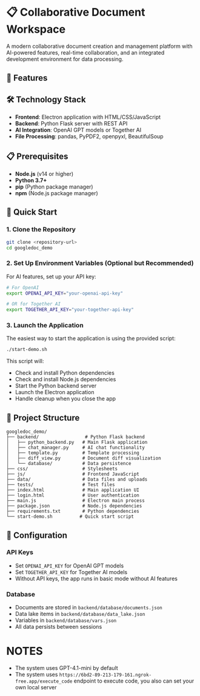 # 📋 Collaborative Document Workspace

A modern collaborative document creation and management platform with AI-powered features, real-time collaboration, and an integrated development environment for data processing.

## 🌟 Features

## 🛠️ Technology Stack

- **Frontend**: Electron application with HTML/CSS/JavaScript
- **Backend**: Python Flask server with REST API
- **AI Integration**: OpenAI GPT models or Together AI
- **File Processing**: pandas, PyPDF2, openpyxl, BeautifulSoup

## 📋 Prerequisites

- **Node.js** (v14 or higher)
- **Python 3.7+**
- **pip** (Python package manager)
- **npm** (Node.js package manager)

## 🚀 Quick Start

### 1. Clone the Repository
```bash
git clone <repository-url>
cd googledoc_demo
```

### 2. Set Up Environment Variables (Optional but Recommended)
For AI features, set up your API key:
```bash
# For OpenAI
export OPENAI_API_KEY="your-openai-api-key"

# OR for Together AI
export TOGETHER_API_KEY="your-together-api-key"
```

### 3. Launch the Application
The easiest way to start the application is using the provided script:
```bash
./start-demo.sh
```

This script will:
- Check and install Python dependencies
- Check and install Node.js dependencies
- Start the Python backend server
- Launch the Electron application
- Handle cleanup when you close the app


## 📁 Project Structure

```
googledoc_demo/
├── backend/                 # Python Flask backend
│   ├── python_backend.py   # Main Flask application
│   ├── chat_manager.py     # AI chat functionality
│   ├── template.py         # Template processing
│   ├── diff_view.py        # Document diff visualization
│   └── database/           # Data persistence
├── css/                    # Stylesheets
├── js/                     # Frontend JavaScript
├── data/                   # Data files and uploads
├── tests/                  # Test files
├── index.html              # Main application UI
├── login.html              # User authentication
├── main.js                 # Electron main process
├── package.json            # Node.js dependencies
├── requirements.txt        # Python dependencies
└── start-demo.sh          # Quick start script
```

## 🔧 Configuration

### API Keys
- Set `OPENAI_API_KEY` for OpenAI GPT models
- Set `TOGETHER_API_KEY` for Together AI models
- Without API keys, the app runs in basic mode without AI features

### Database
- Documents are stored in `backend/database/documents.json`
- Data lake items in `backend/database/data_lake.json`
- Variables in `backend/database/vars.json`
- All data persists between sessions


# NOTES
- The system uses GPT-4.1-mini by default
- The system uses `https://6bd2-89-213-179-161.ngrok-free.app/execute_code` endpoint to execute code, you also can set your own local server



